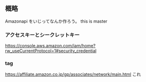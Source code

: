 ## 概略
Amazonapi をいじってなんか作ろう。
this is master
### アクセスキーとシークレットキー
https://console.aws.amazon.com/iam/home?rw_useCurrentProtocol=1#security_credential

### tag
https://affiliate.amazon.co.jp/gp/associates/network/main.html
これ